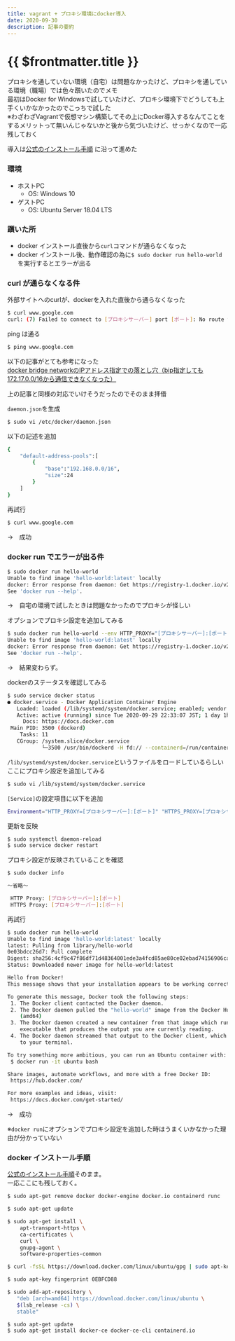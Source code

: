 ```yaml
---
title: vagrant + プロキシ環境にdocker導入
date: 2020-09-30
description: 記事の要約
---
```


# {{ $frontmatter.title }}

プロキシを通していない環境（自宅）は問題なかったけど、プロキシを通している環境（職場）では色々躓いたのでメモ  
最初はDocker for Windowsで試していたけど、プロキシ環境下でどうしても上手くいかなかったのでこっちで試した  
※わざわざVagrantで仮想マシン構築してその上にDocker導入するなんてことをするメリットって無いんじゃないかと後から気づいたけど、せっかくなので一応残しておく

導入は[公式のインストール手順](https://docs.docker.com/engine/install/ubuntu/) に沿って進めた

### 環境

* ホストPC
  * OS: Windows 10
* ゲストPC
  * OS: Ubuntu Server 18.04 LTS


### 躓いた所

* docker インストール直後から`curl`コマンドが通らなくなった
* docker インストール後、動作確認の為に`$ sudo docker run hello-world`を実行するとエラーが出る

### curl が通らなくなる件

外部サイトへのcurlが、dockerを入れた直後から通らなくなった

```sh
$ curl www.google.com
curl: (7) Failed to connect to [プロキシサーバー] port [ポート]: No route to host
```

ping は通る
```sh
$ ping www.google.com
```

以下の記事がとても参考になった  
[docker bridge networkのIPアドレス指定での落とし穴（bip指定しても172.17.0.0/16から通信できなくなった）](https://qiita.com/k1tajima/items/bf8a714e39e857963abc)

上の記事と同様の対応でいけそうだったのでそのまま拝借

`daemon.json`を生成
```sh
$ sudo vi /etc/docker/daemon.json
```

以下の記述を追加
```sh
{
    "default-address-pools":[  
        {  
            "base":"192.168.0.0/16",
            "size":24
        }
    ]
}
```

再試行
```sh
$ curl www.google.com
```

→　成功

### docker run でエラーが出る件

```sh
$ sudo docker run hello-world
Unable to find image 'hello-world:latest' locally
docker: Error response from daemon: Get https://registry-1.docker.io/v2/: net/http: request canceled while waiting for connection (Client.Timeout exceeded while awaiting headers).
See 'docker run --help'.
```

→　自宅の環境で試したときは問題なかったのでプロキシが怪しい

オプションでプロキシ設定を追加してみる
```sh
$ sudo docker run hello-world --env HTTP_PROXY="[プロキシサーバー]:[ポート]" --env HTTPS_PROXY="[プロキシサーバー]:[ポート]"
Unable to find image 'hello-world:latest' locally
docker: Error response from daemon: Get https://registry-1.docker.io/v2/: net/http: request canceled while waiting for connection (Client.Timeout exceeded while awaiting headers).
See 'docker run --help'.
```

→　結果変わらず。

dockerのステータスを確認してみる
```sh
$ sudo service docker status
● docker.service - Docker Application Container Engine
   Loaded: loaded (/lib/systemd/system/docker.service; enabled; vendor preset: enabled)
   Active: active (running) since Tue 2020-09-29 22:33:07 JST; 1 day 1h ago
     Docs: https://docs.docker.com
 Main PID: 3500 (dockerd)
    Tasks: 11
   CGroup: /system.slice/docker.service
           └─3500 /usr/bin/dockerd -H fd:// --containerd=/run/containerd/containerd.sock
```

`/lib/systemd/system/docker.service`というファイルをロードしているらしい  
ここにプロキシ設定を追加してみる

```sh
$ sudo vi /lib/systemd/system/docker.service
```

`[Service]`の設定項目に以下を追加
```sh
Environment="HTTP_PROXY=[プロキシサーバー]:[ポート]" "HTTPS_PROXY=[プロキシサーバー]:[ポート]"
```

更新を反映
```sh
$ sudo systemctl daemon-reload
$ sudo service docker restart
```

プロキシ設定が反映されていることを確認
```sh
$ sudo docker info

～省略～

 HTTP Proxy: [プロキシサーバー]:[ポート]
 HTTPS Proxy: [プロキシサーバー]:[ポート]
```

再試行
```sh
$ sudo docker run hello-world
Unable to find image 'hello-world:latest' locally
latest: Pulling from library/hello-world
0e03bdcc26d7: Pull complete
Digest: sha256:4cf9c47f86df71d48364001ede3a4fcd85ae80ce02ebad74156906caff5378bc
Status: Downloaded newer image for hello-world:latest

Hello from Docker!
This message shows that your installation appears to be working correctly.

To generate this message, Docker took the following steps:
 1. The Docker client contacted the Docker daemon.
 2. The Docker daemon pulled the "hello-world" image from the Docker Hub.
    (amd64)
 3. The Docker daemon created a new container from that image which runs the
    executable that produces the output you are currently reading.
 4. The Docker daemon streamed that output to the Docker client, which sent it
    to your terminal.

To try something more ambitious, you can run an Ubuntu container with:
 $ docker run -it ubuntu bash

Share images, automate workflows, and more with a free Docker ID:
 https://hub.docker.com/

For more examples and ideas, visit:
 https://docs.docker.com/get-started/
```

→　成功  
  
※`docker run`にオプションでプロキシ設定を追加した時はうまくいかなかった理由が分かっていない

### docker インストール手順

[公式のインストール手順](https://docs.docker.com/engine/install/ubuntu/)そのまま。  
一応ここにも残しておく。

```sh
$ sudo apt-get remove docker docker-engine docker.io containerd runc
```

```sh
$ sudo apt-get update
```

```sh
$ sudo apt-get install \
    apt-transport-https \
    ca-certificates \
    curl \
    gnupg-agent \
    software-properties-common
```

```sh
$ curl -fsSL https://download.docker.com/linux/ubuntu/gpg | sudo apt-key add -
```

```sh
$ sudo apt-key fingerprint 0EBFCD88
```

```sh
$ sudo add-apt-repository \
   "deb [arch=amd64] https://download.docker.com/linux/ubuntu \
   $(lsb_release -cs) \
   stable"
```

```sh
$ sudo apt-get update
$ sudo apt-get install docker-ce docker-ce-cli containerd.io
```
